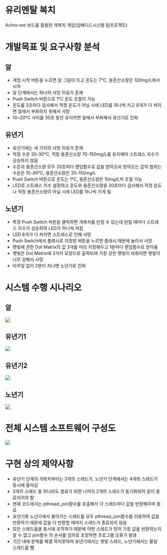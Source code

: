 # 유리멘탈 복치
  Achro-em  보드를 활용한 개복치 게임(임베디드시스템 팀프로젝트)

# 개발목표 및 요구사항 분석
## 알
* 게임 시작 버튼을 누르면 알 그림이 뜨고 온도는 7°C, 용존산소량은 120mg/L에서 시작
* 알 단계에서는 하나의 사망 이유가 존재
* Push Switch 버튼으로 1°C 온도 조절이 가능
* 온도를 3초마다 검사해서 적정 온도가 아닐 시에 LED를 하나씩 키고 8개가 다 켜지면 알에서 부화하지 못해서 사망
* 10~20°C 사이를 30초 동안 유지하면 알에서 부화해서 유년기로 진화

## 유년기
* 유년기에는 세 가지의 사망 이유가 존재
* 적정 수온 20-30°C, 적정 용존산소량 70-150mg/L를 유지해야 스트레스 지수가 상승하지 않음
* 수온과 용존산소량 모두 20초마다 랜덤함수로 값을 받아오되 받아오는 값의 범위는 수온은 10-40°C, 용존산소량은 20-150mg/L
* Push Switch 버튼으로 온도는 1°C, 용존산소량은 10mg/L씩 조절 가능
* LED로 스트레스 지수 설정하고 온도와 용존산소량을 20초마다 검사해서 적정 온도나 적정 용존산소량이 아닐 시에 LED를 하나씩 키게 됨

## 노년기
* 특정 Push Switch 버튼을 클릭하면 개복치를 만질 수 있는데 만질 때마다 스트레스 지수가 상승하여 LED가 하나씩 켜짐
* LED 8개가 다 켜지면 스트레스로 인해 사망
* Push Switch에서 플래시로 지정된 버튼을 누르면 플래시 때문에 놀라서 사망
* 햇빛에 관한 Dot Matrix의 값 3개를 미리 지정해두고 1분마다 랜덤함수로 받아옴
* 햇빛은 Dot Matrix에 3가지 모양으로 출력되며 가장 강한 햇빛이 비춰지면 햇빛이 너무 강해서 사망
* 아무일 없이 2분이 지나면 노년기로 진화

# 시스템 수행 시나리오
## 알
<img src=https://user-images.githubusercontent.com/74261590/101538488-89a9db80-39e0-11eb-8d0c-b76f28d3101e.png>

## 유년기1
<img src=https://user-images.githubusercontent.com/74261590/101538924-194f8a00-39e1-11eb-8e10-b0b19426d1dd.png>

## 유년기2
<img src=https://user-images.githubusercontent.com/74261590/101539053-41d78400-39e1-11eb-869e-6a6150c586d8.png>

## 노년기
<img src=https://user-images.githubusercontent.com/74261590/101539120-57e54480-39e1-11eb-9427-0cf46fa2a79f.png>

# 전체 시스템 소프트웨어 구성도
<img src=https://user-images.githubusercontent.com/74261590/101615614-aa5e4980-3a51-11eb-8184-4fddb0dc44a7.png>

# 구현 상의 제약사항
* 유년기 단계의 개복치부터는 3개의 스레드가, 노년기 단계에서는 4개의 스레드가 동시에 돌아감
* 3개의 스레드 중 하나라도 종료가 되면 나머지 2개의 스레드가 동기화되어 같이 종료되어야 함
* 현재 코드에서는 pthread_join함수를 호출해서 각 스레드마다 값을 반환해주며 종료
* 유년기와 노년기에서 돌아가는 스레드들 모두 pthread_join함수를 이용하여 값을 반환하기 때문에 값을 다 반환할 때까지 스레드가 종료되지 않음
* 모든 스레드들을 동시에 조작하기 때문에 어떤 스레드가 먼저 가장 값을 반환하는지 알 수 없고 join함수 의 순서를 임의로 조정하면 프로그램 오류가 발생
* 기간 내에 문제를 해결 하지못하여 유년기에서는 햇빛 스레드, 노년기에서는 물살 스레드를 뺌 
 
